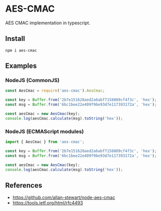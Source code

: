 # AES-CMAC

AES CMAC implementation in typescript.

## Install

```
npm i aes-cmac
```

## Examples

### NodeJS (CommonJS)

```js
const AesCmac = require('aes-cmac').AesCmac;

const key = Buffer.from('2b7e151628aed2a6abf7158809cf4f3c', 'hex');
const msg = Buffer.from('6bc1bee22e409f96e93d7e117393172a', 'hex');

const aesCmac = new AesCmac(key);
console.log(aesCmac.calculate(msg).toString('hex'));
```

### NodeJS (ECMAScript modules)

```js
import { AesCmac } from 'aes-cmac';

const key = Buffer.from('2b7e151628aed2a6abf7158809cf4f3c', 'hex');
const msg = Buffer.from('6bc1bee22e409f96e93d7e117393172a', 'hex');

const aesCmac = new AesCmac(key);
console.log(aesCmac.calculate(msg).toString('hex'));
```

## References

- https://github.com/allan-stewart/node-aes-cmac
- https://tools.ietf.org/html/rfc4493
  